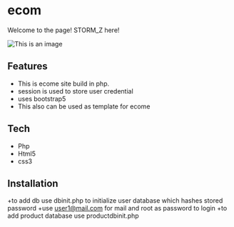 # ecom

Welcome to the page! STORM_Z here!

![This is an image](https://myoctocat.com/assets/images/base-octocat.svg)

 
 ## Features
  + This is ecome site build in php.
  + session is used to store user credential
  + uses bootstrap5
  + This also can be used as template for ecome
  
 ## Tech
 + Php
 + Html5
 + css3
 
 ## Installation
 +to add db use dbinit.php to initialize user database which hashes stored password
 +use user1@mail.com for mail and root as password to login
 +to add product database use productdbinit.php
